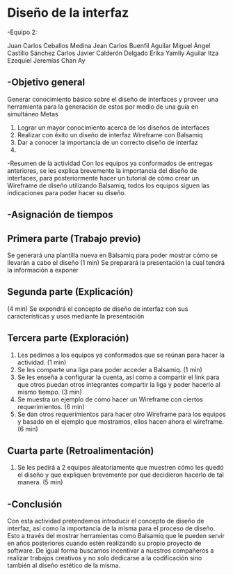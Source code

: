 # Diseño de la interfaz

-Equipo 2:

Juan Carlos Ceballos Medina
Jean Carlos Buenfil Aguilar
Miguel Ángel Castillo Sánchez
Carlos Javier Calderón Delgado
Erika Yamily Aguilar Itza
Ezequiel Jeremías Chan Ay

## -Objetivo general

Generar conocimiento básico sobre el diseño de interfaces y proveer una herramienta para la generación de estos por medio de una guía en simultáneo
Metas 

1.	Lograr un mayor conocimiento acerca de los diseños de interfaces
2.	Realizar con éxito un diseño de interfaz Wireframe con Balsamiq 
3.	Dar a conocer la importancia de un correcto diseño de interfaz 
4.	
-Resumen de la actividad Con los equipos ya conformados de entregas anteriores, se les explica brevemente la importancia del diseño de interfaces, para posteriormente hacer un tutorial de cómo crear un Wireframe de diseño utilizando Balsamiq, todos los equipos siguen las indicaciones para poder hacer su diseño.

## -Asignación de tiempos 

## Primera parte (Trabajo previo)

Se generará una plantilla nueva en Balsamiq para poder mostrar cómo se llevarán a cabo el diseño
(1 min) Se preparará la presentación la cual tendrá la información a exponer 

## Segunda parte (Explicación)

(4 min) Se expondrá el concepto de diseño de interfaz con sus características y usos mediante la presentación

## Tercera parte (Exploración)

1.	Les pedimos a los equipos ya conformados que se reúnan para hacer la actividad. (1 min)
2.	Se les comparte una liga para poder acceder a Balsamiq. (1 min)
3.	Se les enseña a configurar la cuenta, así como a compartir el link para que otros puedan otros integrantes compartir la liga y poder hacerlo al mismo tiempo. (3 min) 
4.	Se muestra un ejemplo de cómo hacer un Wireframe con ciertos requerimientos. (6 min)
5.	Se dan otros requerimientos para hacer otro Wireframe para los equipos y basado en el ejemplo que mostramos, ellos hacen ahora el wireframe.(6 min)

## Cuarta parte (Retroalimentación)

1.	Se les pedirá a 2 equipos aleatoriamente que muestren cómo les quedó el diseño y que expliquen brevemente por qué decidieron hacerlo de tal manera. (5 min)

## -Conclusión

Con esta actividad pretendemos introducir el concepto de diseño de interfaz, así como la importancia de la misma para el proceso de diseño. Esto a través del mostrar herramientas como Balsamiq que le pueden servir en años posteriores cuando estén realizando su propio proyecto de software. De igual forma buscamos incentivar a nuestros compañeros a realizar trabajos creativos y no solo dedicarse a la codificación sino también al diseño estético de la misma.
